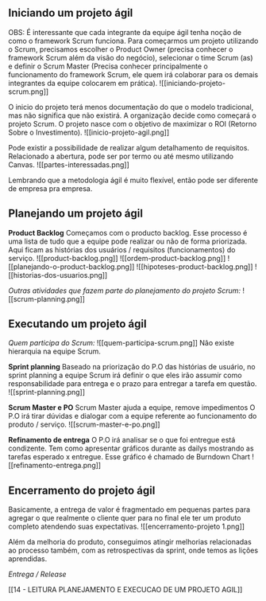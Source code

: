 ## Iniciando um projeto ágil

OBS: É interessante que cada integrante da equipe ágil tenha noção de como o framework Scrum funciona.
Para começarmos um projeto utilizando o Scrum, precisamos escolher o Product Owner (precisa conhecer o framework Scrum além da visão do negócio), selecionar o time Scrum (as) e definir o Scrum Master (Precisa conhecer principalmente o funcionamento do framework Scrum, ele quem irá colaborar para os demais integrantes da equipe colocarem em prática).
![[iniciando-projeto-scrum.png]]

O inicio do projeto terá menos documentação do que o modelo tradicional, mas não significa que não existirá.
A organização decide como começará o projeto Scrum.
O projeto nasce com o objetivo de maximizar o ROI (Retorno Sobre o Investimento).
![[inicio-projeto-agil.png]]

Pode existir a possibilidade de realizar algum detalhamento de requisitos.
Relacionado a abertura, pode ser por termo ou até mesmo utilizando Canvas.
![[partes-interessadas.png]]

Lembrando que a metodologia ágil é muito flexível, então pode ser diferente de empresa pra empresa.

## Planejando um projeto ágil

**Product Backlog**
Começamos com o producto backlog.
Esse processo é uma lista de tudo que a equipe pode realizar ou não de forma priorizada. Aqui ficam as histórias dos usuários / requisitos (funcionamentos) do serviço.
![[product-backlog.png]]
![[ordem-product-backlog.png]]
![[planejando-o-product-backlog.png]]
![[hipoteses-product-backlog.png]]
![[historias-dos-usuarios.png]]

*Outras atividades que fazem parte do planejamento do projeto Scrum:*
![[scrum-planning.png]]

## Executando um projeto ágil

*Quem participa do Scrum:*
![[quem-participa-scrum.png]]
Não existe hierarquia na equipe Scrum.

**Sprint planning**
Baseado na priorização do P.O das histórias de usuário, no sprint planning a equipe Scrum irá definir o que eles irão assumir como responsabilidade para entrega e o prazo para entregar a tarefa em questão.
![[sprint-planning.png]]

**Scrum Master e PO**
Scrum Master ajuda a equipe, remove impedimentos
O P.O irá tirar dúvidas e dialogar com a equipe referente ao funcionamento do produto / serviço.
![[scrum-master-e-po.png]]

**Refinamento de entrega**
O P.O irá analisar se o que foi entregue está condizente.
Tem como apresentar gráficos durante as dailys mostrando as tarefas esperado x entregue. Esse gráfico é chamado de Burndown Chart
![[refinamento-entrega.png]]

## Encerramento do projeto ágil

Basicamente, a entrega de valor é fragmentado em pequenas partes para agregar o que realmente o cliente quer para no final ele ter um produto completo atendendo suas expectativas.
![[encerramento-projeto 1.png]]

Além da melhoria do produto, conseguimos atingir melhorias relacionadas ao processo também, com as retrospectivas da sprint, onde temos as lições aprendidas.

*Entrega / Release*

[[14 - LEITURA PLANEJAMENTO E EXECUCAO DE UM PROJETO AGIL]]